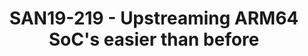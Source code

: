 ---
categories:
- san19
description: This session is aimed towards providing an overview of upstreaming ARM64
  SoCs in Linux kernel
image:
  featured: 'true'
  path: /assets/images/featured-images/san19/SAN19-219.png
session_attendee_num: '8'
session_id: SAN19-219
session_room: Sunset IV (Session 2)
session_slot:
  end_time: '2019-09-24 14:25:00'
  start_time: '2019-09-24 14:00:00'
session_speakers:
- speaker_bio: Mani is the Applications Engineer of Linaro-96Boards team.
  speaker_company: Linaro
  speaker_image: /assets/images/speakers/san19/manivannan-sadhasivam.jpg
  speaker_location: Erode, India
  speaker_name: Manivannan Sadhasivam
  speaker_position: Applications Engineer
  speaker_url: https://github.com/Mani-Sadhasivam/
  speaker_username: manivannan_sadhashivam.1y7e652a
session_track: 96Boards
tag: session
tags:
- 96Boards
- ' Linux Kernel'
- ' Training'
title: SAN19-219 - Upstreaming ARM64 SoC's easier than before
---